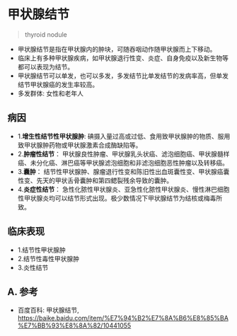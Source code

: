 # 甲状腺结节
> thyroid nodule

- 甲状腺结节是指在甲状腺内的肿块，可随吞咽动作随甲状腺而上下移动。
- 临床上有多种甲状腺疾病，如甲状腺退行性变、炎症、自身免疫以及新生物等都可以表现为结节。
- 甲状腺结节可以单发，也可以多发，多发结节比单发结节的发病率高，但单发结节甲状腺癌的发生率较高。
- 多发群体: 女性和老年人

## 病因

- 1.**增生性结节性甲状腺肿**: 碘摄入量过高或过低、食用致甲状腺肿的物质、服用致甲状腺肿药物或甲状腺激素合成酶缺陷等。
- 2.**肿瘤性结节**： 甲状腺良性肿瘤、甲状腺乳头状癌、滤泡细胞癌、甲状腺髓样癌、未分化癌、淋巴癌等甲状腺滤泡细胞和非滤泡细胞恶性肿瘤以及转移癌。
- 3.**囊肿**： 结节性甲状腺肿、腺瘤退行性变和陈旧性出血斑囊性变、甲状腺癌囊性变、先天的甲状舌骨囊肿和第四鳃裂残余导致的囊肿。
- 4.**炎症性结节**： 急性化脓性甲状腺炎、亚急性化脓性甲状腺炎、慢性淋巴细胞性甲状腺炎均可以结节形式出现。极少数情况下甲状腺结节为结核或梅毒所致。

## 临床表现

- 1.结节性甲状腺肿
- 2.结节性毒性甲状腺肿
- 3.炎性结节

## A. 参考

- 百度百科: 甲状腺结节, https://baike.baidu.com/item/%E7%94%B2%E7%8A%B6%E8%85%BA%E7%BB%93%E8%8A%82/10441055
